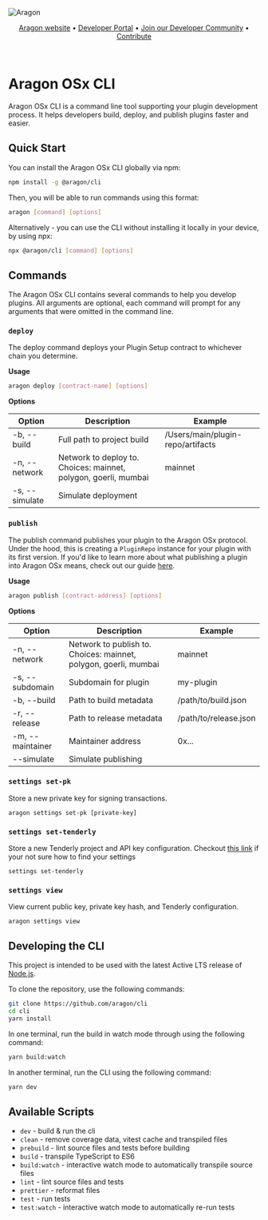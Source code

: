 ![Aragon](https://res.cloudinary.com/dacofvu8m/image/upload/v1677353961/Aragon%20CodeArena/osx_blue_logo_lqrvkr.png)

<p align="center">
  <a href="https://aragon.org/">Aragon website</a>
  •
  <a href="https://devs.aragon.org/">Developer Portal</a>
  •
  <a href="http://eepurl.com/icA7oj">Join our Developer Community</a>
  •
  <a href="https://aragonproject.typeform.com/dx-contribution">Contribute</a>
</p>

<br/>

# Aragon OSx CLI

Aragon OSx CLI is a command line tool supporting your plugin development process. It helps developers build, deploy, and publish plugins faster and easier.

## Quick Start

You can install the Aragon OSx CLI globally via npm:

```bash
npm install -g @aragon/cli
```

Then, you will be able to run commands using this format:

```bash
aragon [command] [options]
```

Alternatively - you can use the CLI without installing it locally in your device, by using npx:

```bash
npx @aragon/cli [command] [options]
```

## Commands

The Aragon OSx CLI contains several commands to help you develop plugins. All arguments are optional, each command will prompt for any arguments that were omitted in the command line.

### `deploy`

The deploy command deploys your Plugin Setup contract to whichever chain you determine.

**Usage**

```bash
aragon deploy [contract-name] [options]
```

**Options**

| Option         | Description                                                     | Example                           |
| -------------- | --------------------------------------------------------------- | --------------------------------- |
| -b, --build    | Full path to project build                                      | /Users/main/plugin-repo/artifacts |
| -n, --network  | Network to deploy to. Choices: mainnet, polygon, goerli, mumbai | mainnet                           |
| -s, --simulate | Simulate deployment                                             |                                   |

### `publish`

The publish command publishes your plugin to the Aragon OSx protocol. Under the hood, this is creating a `PluginRepo` instance for your plugin with its first version. If you'd like to learn more about what publishing a plugin into Aragon OSx means, check out our guide [here](https://devs.aragon.org/docs/osx/how-to-guides/plugin-development/publication/).

**Usage**

```bash
aragon publish [contract-address] [options]
```

**Options**

| Option           | Description                                                      | Example               |
| ---------------- | ---------------------------------------------------------------- | --------------------- |
| -n, --network    | Network to publish to. Choices: mainnet, polygon, goerli, mumbai | mainnet               |
| -s, --subdomain  | Subdomain for plugin                                             | my-plugin             |
| -b, --build      | Path to build metadata                                           | /path/to/build.json   |
| -r, --release    | Path to release metadata                                         | /path/to/release.json |
| -m, --maintainer | Maintainer address                                               | 0x...                 |
| --simulate       | Simulate publishing                                              |                       |

### `settings set-pk`

Store a new private key for signing transactions.

```
aragon settings set-pk [private-key]
```

### `settings set-tenderly`

Store a new Tenderly project and API key configuration. Checkout [this link](https://docs.tenderly.co/tenderly-sdk/basic-concepts-and-faqs) if your not sure how to find your settings

```
settings set-tenderly
```

### `settings view`

View current public key, private key hash, and Tenderly configuration.

```
aragon settings view
```

## Developing the CLI

This project is intended to be used with the latest Active LTS release of [Node.js](https://nodejs.org/en).

To clone the repository, use the following commands:

```sh
git clone https://github.com/aragon/cli
cd cli
yarn install
```

In one terminal, run the build in watch mode through using the following command:

```sh
yarn build:watch
```

In another terminal, run the CLI using the following command:

```sh
yarn dev
```

## Available Scripts

- `dev` - build & run the cli
- `clean` - remove coverage data, vitest cache and transpiled files
- `prebuild` - lint source files and tests before building
- `build` - transpile TypeScript to ES6
- `build:watch` - interactive watch mode to automatically transpile source files
- `lint` - lint source files and tests
- `prettier` - reformat files
- `test` - run tests
- `test:watch` - interactive watch mode to automatically re-run tests
